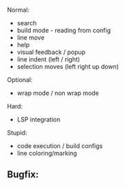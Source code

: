 Normal:
- search
- build mode - reading from config
- line move
- help
- visual feedback / popup
- line indent (left / right)
- selection moves (left right up down)

Optional:
- wrap mode / non wrap mode

Hard:
- LSP integration

Stupid:
- code execution / build configs
- line coloring/marking

Bugfix:
-
